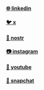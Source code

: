 #### [🌐 linkedin](https://www.linkedin.com/in/arteeh)

#### [🐦 x](https://www.x.com/arteehlive)

#### [🦅 nostr](https://snort.social/p/npub1rk9nz4q8vjxaz80rqdgye8nwqxgl5eh39fsm7yd38stn4yua34esdk70ah)

#### [📷 instagram](https://www.instagram.com/arteehlive)

#### [🎥 youtube](https://www.youtube.com/channel/UCml0vYEmvmLs0Splgtj4D5g/)

#### [👻 snapchat](https://www.snapchat.com/add/arteehlive)
